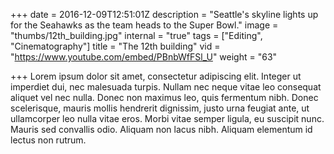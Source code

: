 +++
date = 2016-12-09T12:51:01Z
description = "Seattle's skyline lights up for the Seahawks as the team heads to the Super Bowl."
image = "thumbs/12th_building.jpg"
internal = "true"
tags = ["Editing", "Cinematography"]
title = "The 12th building"
vid = "https://www.youtube.com/embed/PBnbWfFSl_U"
weight = "63"

+++
Lorem ipsum dolor sit amet, consectetur adipiscing elit. Integer ut imperdiet dui, nec malesuada turpis. Nullam nec neque vitae leo consequat aliquet vel nec nulla. Donec non maximus leo, quis fermentum nibh. Donec scelerisque, mauris mollis hendrerit dignissim, justo urna feugiat ante, ut ullamcorper leo nulla vitae eros. Morbi vitae semper ligula, eu suscipit nunc. Mauris sed convallis odio. Aliquam non lacus nibh. Aliquam elementum id lectus non rutrum.